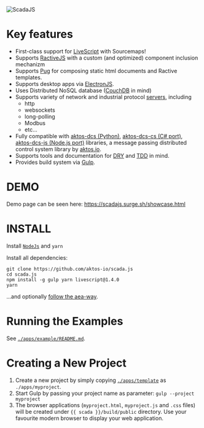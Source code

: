 ![ScadaJS](https://github.com/aktos-io/scada.js/blob/master/src/client/assets/scadajs.png)

# Key features

* First-class support for [LiveScript](http://livescript.net) with Sourcemaps!
* Supports [RactiveJS](http://www.ractivejs.org/) with a custom (and optimized) component inclusion mechanizm
* Supports [Pug](https://pugjs.org) for composing static html documents and Ractive templates.
* Supports desktop apps via [ElectronJS](http://electron.atom.io/).
* Uses Distributed NoSQL database ([CouchDB](http://couchdb.apache.org/) in mind)
* Supports variety of network and industrial protocol [servers](./src/server), including
    * http
    * websockets
    * long-polling
    * Modbus
    * etc...
* Fully compatible with [aktos-dcs (Python)](https://github.com/aktos-io/aktos-dcs), [aktos-dcs-cs (C# port)](https://github.com/aktos-io/aktos-dcs-cs), [aktos-dcs-js (Node.js port)](https://github.com/aktos-io/aktos-dcs-js) libraries, a message passing distributed control system library by [aktos.io](https://aktos.io).
* Supports tools and documentation for [DRY](https://en.wikipedia.org/wiki/Don't_repeat_yourself) and [TDD](https://en.wikipedia.org/wiki/Test-driven_development) in mind.
* Provides build system via [Gulp](http://gulpjs.com).

# DEMO

Demo page can be seen here: https://scadajs.surge.sh/showcase.html

# INSTALL

Install [`NodeJs`](https://nodejs.org) and `yarn`

   

Install all dependencies:

    git clone https://github.com/aktos-io/scada.js
    cd scada.js
    npm install -g gulp yarn livescript@1.4.0
    yarn 
    
...and optionally [follow the aea-way](doc/aea-way.md).

# Running the Examples

See [`./apps/example/README.md`](./apps/example/README.md).

# Creating a New Project

1. Create a new project by simply copying [`./apps/template`](./apps/template) as `./apps/myproject`. 
2. Start Gulp by passing your project name as parameter: `gulp --project myproject`
3. The browser applications (`myproject.html`, `myproject.js` and `.css` files) will be created under `{{ scada }}/build/public` directory. Use your favourite modern browser to display your web application. 
